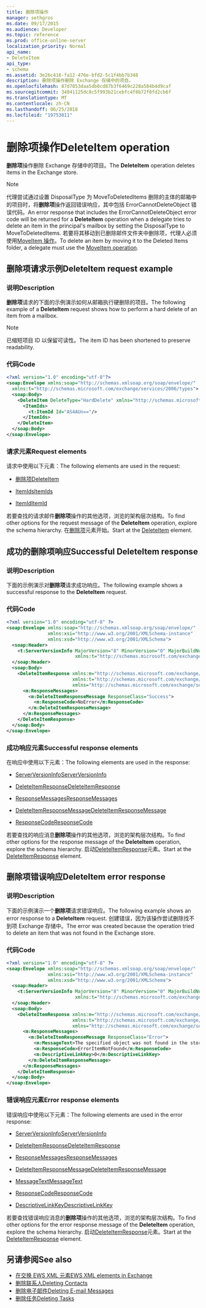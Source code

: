 ```yaml
---
title: 删除项操作
manager: sethgros
ms.date: 09/17/2015
ms.audience: Developer
ms.topic: reference
ms.prod: office-online-server
localization_priority: Normal
api_name:
- DeleteItem
api_type:
- schema
ms.assetid: 3e26c416-fa12-476e-bfd2-5c1f4bb7b348
description: 删除项操作删除 Exchange 存储中的项目。
ms.openlocfilehash: 87d7853daa5db0cd87b3f6469c228a584b4d9caf
ms.sourcegitcommit: 34041125dc8c5f993b21cebfc4f8b72f0fd2cb6f
ms.translationtype: MT
ms.contentlocale: zh-CN
ms.lasthandoff: 06/25/2018
ms.locfileid: "19753811"
---
```

# <a name="deleteitem-operation"></a><span data-ttu-id="a63e5-103">删除项操作</span><span class="sxs-lookup"><span data-stu-id="a63e5-103">DeleteItem operation</span></span>

<span data-ttu-id="a63e5-104">**删除项**操作删除 Exchange 存储中的项目。</span><span class="sxs-lookup"><span data-stu-id="a63e5-104">The **DeleteItem** operation deletes items in the Exchange store.</span></span> 
  
> [!NOTE]
> <span data-ttu-id="a63e5-105">代理尝试通过设置 DisposalType 为 MoveToDeletedItems 删除的主体的邮箱中的项目时，将**删除项**操作返回错误响应，其中包括 ErrorCannotDeleteObject 错误代码。</span><span class="sxs-lookup"><span data-stu-id="a63e5-105">An error response that includes the ErrorCannotDeleteObject error code will be returned for a **DeleteItem** operation when a delegate tries to delete an item in the principal's mailbox by setting the DisposalType to MoveToDeletedItems.</span></span> <span data-ttu-id="a63e5-106">若要将其移动到已删除邮件文件夹中删除项，代理人必须使用[MoveItem 操作](moveitem-operation.md)。</span><span class="sxs-lookup"><span data-stu-id="a63e5-106">To delete an item by moving it to the Deleted Items folder, a delegate must use the [MoveItem operation](moveitem-operation.md).</span></span> 
  
## <a name="deleteitem-request-example"></a><span data-ttu-id="a63e5-107">删除项请求示例</span><span class="sxs-lookup"><span data-stu-id="a63e5-107">DeleteItem request example</span></span>

### <a name="description"></a><span data-ttu-id="a63e5-108">说明</span><span class="sxs-lookup"><span data-stu-id="a63e5-108">Description</span></span>

<span data-ttu-id="a63e5-109">**删除项**请求的下面的示例演示如何从邮箱执行硬删除的项目。</span><span class="sxs-lookup"><span data-stu-id="a63e5-109">The following example of a **DeleteItem** request shows how to perform a hard delete of an item from a mailbox.</span></span> 
  
> [!NOTE]
> <span data-ttu-id="a63e5-110">已缩短项目 ID 以保留可读性。</span><span class="sxs-lookup"><span data-stu-id="a63e5-110">The item ID has been shortened to preserve readability.</span></span> 
  
### <a name="code"></a><span data-ttu-id="a63e5-111">代码</span><span class="sxs-lookup"><span data-stu-id="a63e5-111">Code</span></span>

```XML
<?xml version="1.0" encoding="utf-8"?>
<soap:Envelope xmlns:soap="http://schemas.xmlsoap.org/soap/envelope/"
  xmlns:t="http://schemas.microsoft.com/exchange/services/2006/types">
  <soap:Body>
    <DeleteItem DeleteType="HardDelete" xmlns="http://schemas.microsoft.com/exchange/services/2006/messages">
      <ItemIds>
        <t:ItemId Id="AS4AUn=="/>
      </ItemIds>
    </DeleteItem>
  </soap:Body>
</soap:Envelope>
```

### <a name="request-elements"></a><span data-ttu-id="a63e5-112">请求元素</span><span class="sxs-lookup"><span data-stu-id="a63e5-112">Request elements</span></span>

<span data-ttu-id="a63e5-113">请求中使用以下元素：</span><span class="sxs-lookup"><span data-stu-id="a63e5-113">The following elements are used in the request:</span></span>
  
- [<span data-ttu-id="a63e5-114">删除项</span><span class="sxs-lookup"><span data-stu-id="a63e5-114">DeleteItem</span></span>](deleteitem.md)
    
- [<span data-ttu-id="a63e5-115">ItemIds</span><span class="sxs-lookup"><span data-stu-id="a63e5-115">ItemIds</span></span>](itemids.md)
    
- [<span data-ttu-id="a63e5-116">ItemId</span><span class="sxs-lookup"><span data-stu-id="a63e5-116">ItemId</span></span>](itemid.md)
    
<span data-ttu-id="a63e5-117">若要查找的请求邮件**删除项**操作的其他选项，浏览的架构层次结构。</span><span class="sxs-lookup"><span data-stu-id="a63e5-117">To find other options for the request message of the **DeleteItem** operation, explore the schema hierarchy.</span></span> <span data-ttu-id="a63e5-118">在[删除项](deleteitem.md)元素开始。</span><span class="sxs-lookup"><span data-stu-id="a63e5-118">Start at the [DeleteItem](deleteitem.md) element.</span></span> 
  
## <a name="successful-deleteitem-response"></a><span data-ttu-id="a63e5-119">成功的删除项响应</span><span class="sxs-lookup"><span data-stu-id="a63e5-119">Successful DeleteItem response</span></span>

### <a name="description"></a><span data-ttu-id="a63e5-120">说明</span><span class="sxs-lookup"><span data-stu-id="a63e5-120">Description</span></span>

<span data-ttu-id="a63e5-121">下面的示例演示对**删除项**请求成功响应。</span><span class="sxs-lookup"><span data-stu-id="a63e5-121">The following example shows a successful response to the **DeleteItem** request.</span></span> 
  
### <a name="code"></a><span data-ttu-id="a63e5-122">代码</span><span class="sxs-lookup"><span data-stu-id="a63e5-122">Code</span></span>

```XML
<?xml version="1.0" encoding="utf-8" ?>
<soap:Envelope xmlns:soap="http://schemas.xmlsoap.org/soap/envelope/" 
               xmlns:xsi="http://www.w3.org/2001/XMLSchema-instance" 
               xmlns:xsd="http://www.w3.org/2001/XMLSchema">
  <soap:Header>
    <t:ServerVersionInfo MajorVersion="8" MinorVersion="0" MajorBuildNumber="595" MinorBuildNumber="0" 
                         xmlns:t="http://schemas.microsoft.com/exchange/services/2006/types" />
  </soap:Header>
  <soap:Body>
    <DeleteItemResponse xmlns:m="http://schemas.microsoft.com/exchange/services/2006/messages" 
                        xmlns:t="http://schemas.microsoft.com/exchange/services/2006/types" 
                        xmlns="http://schemas.microsoft.com/exchange/services/2006/messages">
      <m:ResponseMessages>
        <m:DeleteItemResponseMessage ResponseClass="Success">
          <m:ResponseCode>NoError</m:ResponseCode>
        </m:DeleteItemResponseMessage>
      </m:ResponseMessages>
    </DeleteItemResponse>
  </soap:Body>
</soap:Envelope>
```

### <a name="successful-response-elements"></a><span data-ttu-id="a63e5-123">成功响应元素</span><span class="sxs-lookup"><span data-stu-id="a63e5-123">Successful response elements</span></span>

<span data-ttu-id="a63e5-124">在响应中使用以下元素：</span><span class="sxs-lookup"><span data-stu-id="a63e5-124">The following elements are used in the response:</span></span>
  
- [<span data-ttu-id="a63e5-125">ServerVersionInfo</span><span class="sxs-lookup"><span data-stu-id="a63e5-125">ServerVersionInfo</span></span>](serverversioninfo.md)
    
- [<span data-ttu-id="a63e5-126">DeleteItemResponse</span><span class="sxs-lookup"><span data-stu-id="a63e5-126">DeleteItemResponse</span></span>](deleteitemresponse.md)
    
- [<span data-ttu-id="a63e5-127">ResponseMessages</span><span class="sxs-lookup"><span data-stu-id="a63e5-127">ResponseMessages</span></span>](responsemessages.md)
    
- [<span data-ttu-id="a63e5-128">DeleteItemResponseMessage</span><span class="sxs-lookup"><span data-stu-id="a63e5-128">DeleteItemResponseMessage</span></span>](deleteitemresponsemessage.md)
    
- [<span data-ttu-id="a63e5-129">ResponseCode</span><span class="sxs-lookup"><span data-stu-id="a63e5-129">ResponseCode</span></span>](responsecode.md)
    
<span data-ttu-id="a63e5-130">若要查找的响应消息**删除项**操作的其他选项，浏览的架构层次结构。</span><span class="sxs-lookup"><span data-stu-id="a63e5-130">To find other options for the response message of the **DeleteItem** operation, explore the schema hierarchy.</span></span> <span data-ttu-id="a63e5-131">启动[DeleteItemResponse](deleteitemresponse.md)元素。</span><span class="sxs-lookup"><span data-stu-id="a63e5-131">Start at the [DeleteItemResponse](deleteitemresponse.md) element.</span></span> 
  
## <a name="deleteitem-error-response"></a><span data-ttu-id="a63e5-132">删除项错误响应</span><span class="sxs-lookup"><span data-stu-id="a63e5-132">DeleteItem error response</span></span>

### <a name="description"></a><span data-ttu-id="a63e5-133">说明</span><span class="sxs-lookup"><span data-stu-id="a63e5-133">Description</span></span>

<span data-ttu-id="a63e5-134">下面的示例演示一个**删除项**请求错误响应。</span><span class="sxs-lookup"><span data-stu-id="a63e5-134">The following example shows an error response to a **DeleteItem** request.</span></span> <span data-ttu-id="a63e5-135">创建错误，因为该操作尝试删除找不到项 Exchange 存储中。</span><span class="sxs-lookup"><span data-stu-id="a63e5-135">The error was created because the operation tried to delete an item that was not found in the Exchange store.</span></span> 
  
### <a name="code"></a><span data-ttu-id="a63e5-136">代码</span><span class="sxs-lookup"><span data-stu-id="a63e5-136">Code</span></span>

```XML
<?xml version="1.0" encoding="utf-8" ?>
<soap:Envelope xmlns:soap="http://schemas.xmlsoap.org/soap/envelope/" 
               xmlns:xsi="http://www.w3.org/2001/XMLSchema-instance" 
               xmlns:xsd="http://www.w3.org/2001/XMLSchema">
  <soap:Header>
    <t:ServerVersionInfo MajorVersion="8" MinorVersion="0" MajorBuildNumber="595" MinorBuildNumber="0" 
                         xmlns:t="http://schemas.microsoft.com/exchange/services/2006/types" />
  </soap:Header>
  <soap:Body>
    <DeleteItemResponse xmlns:m="http://schemas.microsoft.com/exchange/services/2006/messages" 
                        xmlns:t="http://schemas.microsoft.com/exchange/services/2006/types" 
                        xmlns="http://schemas.microsoft.com/exchange/services/2006/messages">
      <m:ResponseMessages>
        <m:DeleteItemResponseMessage ResponseClass="Error">
          <m:MessageText>The specified object was not found in the store.</m:MessageText>
          <m:ResponseCode>ErrorItemNotFound</m:ResponseCode>
          <m:DescriptiveLinkKey>0</m:DescriptiveLinkKey>
        </m:DeleteItemResponseMessage>
      </m:ResponseMessages>
    </DeleteItemResponse>
  </soap:Body>
</soap:Envelope>
```

### <a name="error-response-elements"></a><span data-ttu-id="a63e5-137">错误响应元素</span><span class="sxs-lookup"><span data-stu-id="a63e5-137">Error response elements</span></span>

<span data-ttu-id="a63e5-138">错误响应中使用以下元素：</span><span class="sxs-lookup"><span data-stu-id="a63e5-138">The following elements are used in the error response:</span></span>
  
- [<span data-ttu-id="a63e5-139">ServerVersionInfo</span><span class="sxs-lookup"><span data-stu-id="a63e5-139">ServerVersionInfo</span></span>](serverversioninfo.md)
    
- [<span data-ttu-id="a63e5-140">DeleteItemResponse</span><span class="sxs-lookup"><span data-stu-id="a63e5-140">DeleteItemResponse</span></span>](deleteitemresponse.md)
    
- [<span data-ttu-id="a63e5-141">ResponseMessages</span><span class="sxs-lookup"><span data-stu-id="a63e5-141">ResponseMessages</span></span>](responsemessages.md)
    
- [<span data-ttu-id="a63e5-142">DeleteItemResponseMessage</span><span class="sxs-lookup"><span data-stu-id="a63e5-142">DeleteItemResponseMessage</span></span>](deleteitemresponsemessage.md)
    
- [<span data-ttu-id="a63e5-143">MessageText</span><span class="sxs-lookup"><span data-stu-id="a63e5-143">MessageText</span></span>](messagetext.md)
    
- [<span data-ttu-id="a63e5-144">ResponseCode</span><span class="sxs-lookup"><span data-stu-id="a63e5-144">ResponseCode</span></span>](responsecode.md)
    
- [<span data-ttu-id="a63e5-145">DescriptiveLinkKey</span><span class="sxs-lookup"><span data-stu-id="a63e5-145">DescriptiveLinkKey</span></span>](descriptivelinkkey.md)
    
<span data-ttu-id="a63e5-146">若要查找错误响应消息的**删除项**操作的其他选项，浏览的架构层次结构。</span><span class="sxs-lookup"><span data-stu-id="a63e5-146">To find other options for the error response message of the **DeleteItem** operation, explore the schema hierarchy.</span></span> <span data-ttu-id="a63e5-147">启动[DeleteItemResponse](deleteitemresponse.md)元素。</span><span class="sxs-lookup"><span data-stu-id="a63e5-147">Start at the [DeleteItemResponse](deleteitemresponse.md) element.</span></span> 
  
## <a name="see-also"></a><span data-ttu-id="a63e5-148">另请参阅</span><span class="sxs-lookup"><span data-stu-id="a63e5-148">See also</span></span>

- [<span data-ttu-id="a63e5-149">在交换 EWS XML 元素</span><span class="sxs-lookup"><span data-stu-id="a63e5-149">EWS XML elements in Exchange</span></span>](ews-xml-elements-in-exchange.md)
- [<span data-ttu-id="a63e5-150">删除联系人</span><span class="sxs-lookup"><span data-stu-id="a63e5-150">Deleting Contacts</span></span>](http://msdn.microsoft.com/library/fcc3dc84-cd3e-455e-a1a7-ae6921c9b588%28Office.15%29.aspx)  
- [<span data-ttu-id="a63e5-151">删除电子邮件</span><span class="sxs-lookup"><span data-stu-id="a63e5-151">Deleting E-mail Messages</span></span>](http://msdn.microsoft.com/library/c40f2f0b-dae0-412f-b716-727e8c0949b4%28Office.15%29.aspx) 
- [<span data-ttu-id="a63e5-152">删除任务</span><span class="sxs-lookup"><span data-stu-id="a63e5-152">Deleting Tasks</span></span>](http://msdn.microsoft.com/library/a3d7e25f-8a35-4901-b1d9-d31f418ab340%28Office.15%29.aspx)

